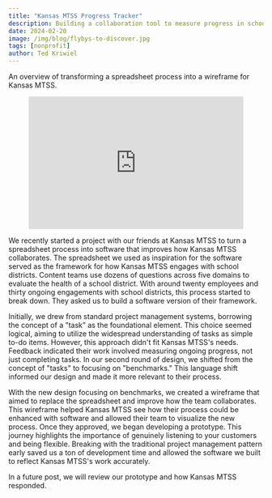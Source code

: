 ```yaml
---
title: "Kansas MTSS Progress Tracker"
description: Building a collaboration tool to measure progress in school districts.
date: 2024-02-20
image: /img/blog/flybys-to-discover.jpg
tags: [nonprofit]
author: Ted Kriwiel
---
```


An overview of transforming a spreadsheet process into a wireframe for Kansas MTSS.

<figure>
    <div style="position: relative; padding-bottom: 61.78960096735187%; height: 0;"><iframe src="https://www.loom.com/embed/f59e4c59e0e146f5a1a6d63b50fcc401?sid=8a058858-8718-46a4-8d69-cf26dba73668" frameborder="0" webkitallowfullscreen mozallowfullscreen allowfullscreen style="position: absolute; top: 0; left: 0; width: 100%; height: 100%;"></iframe></div>
</figure>

We recently started a project with our friends at Kansas MTSS to turn a spreadsheet process into software that improves how Kansas MTSS collaborates. The spreadsheet we used as inspiration for the software served as the framework for how Kansas MTSS engages with school districts. Content teams use dozens of questions across five domains to evaluate the health of a school district. With around twenty employees and thirty ongoing engagements with school districts, this process started to break down. They asked us to build a software version of their framework.

Initially, we drew from standard project management systems, borrowing the concept of a "task” as the foundational element. This choice seemed logical, aiming to utilize the widespread understanding of tasks as simple to-do items. However, this approach didn't fit Kansas MTSS's needs. Feedback indicated their work involved measuring ongoing progress, not just completing tasks. In our second round of design, we shifted from the concept of "tasks" to focusing on "benchmarks." This language shift informed our design and made it more relevant to their process.

With the new design focusing on benchmarks, we created a wireframe that aimed to replace the spreadsheet and improve how the team collaborates. This wireframe helped Kansas MTSS see how their process could be enhanced with software and allowed their team to visualize the new process. Once they approved, we began developing a prototype.
This journey highlights the importance of genuinely listening to your customers and being flexible. Breaking with the traditional project management pattern early saved us a ton of development time and allowed the software we built to reflect Kansas MTSS's work accurately.

In a future post, we will review our prototype and how Kansas MTSS responded.
